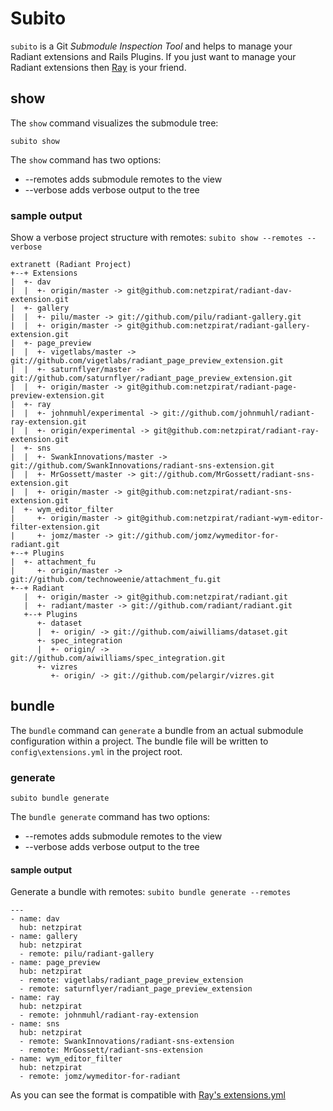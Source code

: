 Subito
======

`subito` is a Git *Submodule Inspection Tool* and helps to manage your Radiant extensions and Rails Plugins.
If you just want to manage your Radiant extensions then [Ray](http://github.com/johnmuhl/radiant-ray-extension/tree/master) is your friend.

show
----

The `show` command visualizes the submodule tree:

	subito show

The `show` command has two options:

* --remotes adds submodule remotes to the view
* --verbose adds verbose output to the tree

### sample output

Show a verbose project structure with remotes: `subito show --remotes --verbose`

	extranett (Radiant Project)
	+--+ Extensions
	|  +- dav
	|  |  +- origin/master -> git@github.com:netzpirat/radiant-dav-extension.git
	|  +- gallery
	|  |  +- pilu/master -> git://github.com/pilu/radiant-gallery.git
	|  |  +- origin/master -> git@github.com:netzpirat/radiant-gallery-extension.git
	|  +- page_preview
	|  |  +- vigetlabs/master -> git://github.com/vigetlabs/radiant_page_preview_extension.git
	|  |  +- saturnflyer/master -> git://github.com/saturnflyer/radiant_page_preview_extension.git
	|  |  +- origin/master -> git@github.com:netzpirat/radiant-page-preview-extension.git
	|  +- ray
	|  |  +- johnmuhl/experimental -> git://github.com/johnmuhl/radiant-ray-extension.git
	|  |  +- origin/experimental -> git@github.com:netzpirat/radiant-ray-extension.git
	|  +- sns
	|  |  +- SwankInnovations/master -> git://github.com/SwankInnovations/radiant-sns-extension.git
	|  |  +- MrGossett/master -> git://github.com/MrGossett/radiant-sns-extension.git
	|  |  +- origin/master -> git@github.com:netzpirat/radiant-sns-extension.git
	|  +- wym_editor_filter
	|     +- origin/master -> git@github.com:netzpirat/radiant-wym-editor-filter-extension.git
	|     +- jomz/master -> git://github.com/jomz/wymeditor-for-radiant.git
	+--+ Plugins
	|  +- attachment_fu
	|     +- origin/master -> git://github.com/technoweenie/attachment_fu.git
	+--+ Radiant
	   |  +- origin/master -> git@github.com:netzpirat/radiant.git
	   |  +- radiant/master -> git://github.com/radiant/radiant.git
	   +--+ Plugins
	      +- dataset
	      |  +- origin/ -> git://github.com/aiwilliams/dataset.git
	      +- spec_integration
	      |  +- origin/ -> git://github.com/aiwilliams/spec_integration.git
	      +- vizres
	         +- origin/ -> git://github.com/pelargir/vizres.git

bundle
------

The `bundle` command can `generate` a bundle from an actual submodule configuration within a project.
The bundle file will be written to `config\extensions.yml` in the project root.

### generate

	subito bundle generate

The `bundle generate` command has two options:

* --remotes adds submodule remotes to the view
* --verbose adds verbose output to the tree

#### sample output

Generate a bundle with remotes: `subito bundle generate --remotes`

	---
	- name: dav
	  hub: netzpirat
	- name: gallery
	  hub: netzpirat
	  - remote: pilu/radiant-gallery
	- name: page_preview
	  hub: netzpirat
	  - remote: vigetlabs/radiant_page_preview_extension
	  - remote: saturnflyer/radiant_page_preview_extension
	- name: ray
	  hub: netzpirat
	  - remote: johnmuhl/radiant-ray-extension
	- name: sns
	  hub: netzpirat
	  - remote: SwankInnovations/radiant-sns-extension
	  - remote: MrGossett/radiant-sns-extension
	- name: wym_editor_filter
	  hub: netzpirat
	  - remote: jomz/wymeditor-for-radiant

As you can see the format is compatible with [Ray's extensions.yml](http://wiki.github.com/johnmuhl/radiant-ray-extension/usage)